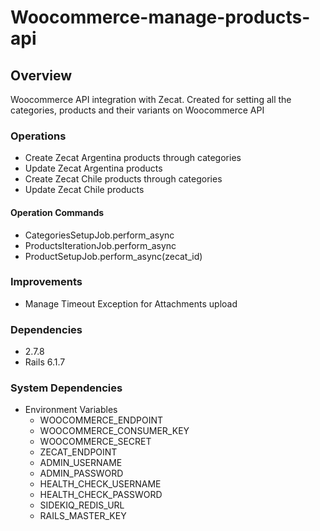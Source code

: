 # Woocommerce-manage-products-api

## Overview

Woocommerce API integration with Zecat.
Created for setting all the categories, products and their variants on Woocommerce API

### Operations

* Create Zecat Argentina products through categories
* Update Zecat Argentina products
* Create Zecat Chile products through categories
* Update Zecat Chile products

#### Operation Commands

* CategoriesSetupJob.perform_async
* ProductsIterationJob.perform_async
* ProductSetupJob.perform_async(zecat_id)

### Improvements

* Manage Timeout Exception for Attachments upload

### Dependencies

* 2.7.8
* Rails 6.1.7

### System Dependencies

* Environment Variables
  * WOOCOMMERCE_ENDPOINT
  * WOOCOMMERCE_CONSUMER_KEY
  * WOOCOMMERCE_SECRET
  * ZECAT_ENDPOINT
  * ADMIN_USERNAME
  * ADMIN_PASSWORD
  * HEALTH_CHECK_USERNAME
  * HEALTH_CHECK_PASSWORD
  * SIDEKIQ_REDIS_URL
  * RAILS_MASTER_KEY
